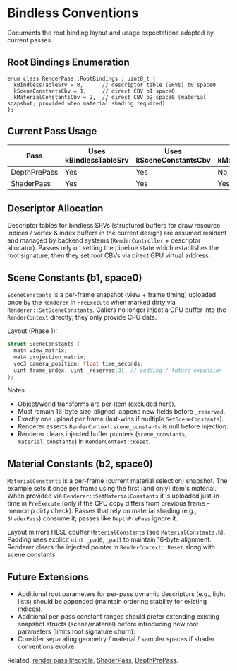 # Bindless Conventions

Documents the root binding layout and usage expectations adopted by current
passes.

## Root Bindings Enumeration

```text
enum class RenderPass::RootBindings : uint8_t {
  kBindlessTableSrv = 0,      // descriptor table (SRVs) t0 space0
  kSceneConstantsCbv = 1,     // direct CBV b1 space0
  kMaterialConstantsCbv = 2,  // direct CBV b2 space0 (material snapshot; provided when material shading required)
};
```

## Current Pass Usage

| Pass | Uses kBindlessTableSrv | Uses kSceneConstantsCbv | Uses kMaterialConstantsCbv |
|------|------------------------|--------------------------|----------------------------|
| DepthPrePass | Yes | Yes | No |
| ShaderPass | Yes | Yes | Yes |

## Descriptor Allocation

Descriptor tables for bindless SRVs (structured buffers for draw resource
indices / vertex & index buffers in the current design) are assumed resident and
managed by backend systems (`RenderController` + descriptor allocator). Passes
rely on setting the pipeline state which establishes the root signature, then
they set root CBVs via direct GPU virtual address.

## Scene Constants (b1, space0)

`SceneConstants` is a per-frame snapshot (view + frame timing) uploaded once by
the `Renderer` in `PreExecute` when marked dirty via
`Renderer::SetSceneConstants`. Callers no longer inject a GPU buffer into the
`RenderContext` directly; they only provide CPU data.

Layout (Phase 1):

```c++
struct SceneConstants {
  mat4 view_matrix;
  mat4 projection_matrix;
  vec3 camera_position; float time_seconds;
  uint frame_index; uint _reserved[3]; // padding / future expansion
};
```

Notes:

* Object/world transforms are per-item (excluded here).
* Must remain 16-byte size-aligned; append new fields before `_reserved`.
* Exactly one upload per frame (last-wins if multiple `SetSceneConstants`).
* Renderer asserts `RenderContext.scene_constants` is null before injection.
* Renderer clears injected buffer pointers (`scene_constants`, `material_constants`) in `RenderContext::Reset`.

## Material Constants (b2, space0)

`MaterialConstants` is a per-frame (current material selection) snapshot.
The example sets it once per frame using the first (and only) item's material.
When provided via `Renderer::SetMaterialConstants` it is uploaded just-in-time
in `PreExecute` (only if the CPU copy differs from previous frame – memcmp
dirty check). Passes that rely on material shading (e.g., `ShaderPass`)
consume it; passes like `DepthPrePass` ignore it.

Layout mirrors HLSL cbuffer `MaterialConstants` (see `MaterialConstants.h`).
Padding uses explicit `uint _pad0`, `_pad1` to maintain 16-byte alignment.
Renderer clears the injected pointer in `RenderContext::Reset` along with
scene constants.

## Future Extensions

* Additional root parameters for per-pass dynamic descriptors (e.g., light
  lists) should be appended (maintain ordering stability for existing indices).
* Additional per-pass constant ranges should prefer extending existing
  snapshot structs (scene/material) before introducing new root parameters
  (limits root signature churn).
* Consider separating geometry / material / sampler spaces if shader conventions
  evolve.

Related: [render pass lifecycle](render_pass_lifecycle.md),
[ShaderPass](passes/shader_pass.md), [DepthPrePass](passes/depth_pre_pass.md).
